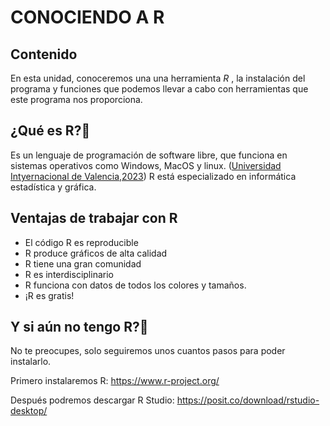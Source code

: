 # CONOCIENDO A R

## Contenido
En esta unidad, conoceremos una una herramienta *R* , la instalación del programa y funciones que podemos llevar a cabo con herramientas que este programa nos proporciona.

## ¿Qué es R?🤨
Es un lenguaje de programación de software libre, que funciona en sistemas operativos como Windows, MacOS y linux. ([Universidad Intyernacional de Valencia,2023](https://www.universidadviu.com/es/actualidad/nuestros-expertos/lenguaje-de-programacion-r-que-es-caracteristicas-e-importancia-en-el-big-data))
R está especializado en informática estadística y gráfica.

## Ventajas de trabajar con R
- El código R es reproducible
- R produce gráficos de alta calidad
- R tiene una gran comunidad
-  R es interdisciplinario
- R funciona con datos de todos los colores y tamaños.
- ¡R es gratis!

## Y si aún no tengo R?🥲
No te preocupes, solo seguiremos unos cuantos pasos para poder instalarlo. 

Primero instalaremos R:
https://www.r-project.org/

Después podremos descargar R Studio:
https://posit.co/download/rstudio-desktop/


